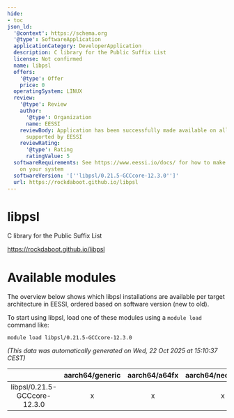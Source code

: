 ```yaml
---
hide:
- toc
json_ld:
  '@context': https://schema.org
  '@type': SoftwareApplication
  applicationCategory: DeveloperApplication
  description: C library for the Public Suffix List
  license: Not confirmed
  name: libpsl
  offers:
    '@type': Offer
    price: 0
  operatingSystem: LINUX
  review:
    '@type': Review
    author:
      '@type': Organization
      name: EESSI
    reviewBody: Application has been successfully made available on all architectures
      supported by EESSI
    reviewRating:
      '@type': Rating
      ratingValue: 5
  softwareRequirements: See https://www.eessi.io/docs/ for how to make EESSI available
    on your system
  softwareVersion: '[''libpsl/0.21.5-GCCcore-12.3.0'']'
  url: https://rockdaboot.github.io/libpsl
---
```


libpsl
======


C library for the Public Suffix List

https://rockdaboot.github.io/libpsl
# Available modules


The overview below shows which libpsl installations are available per target architecture in EESSI, ordered based on software version (new to old).

To start using libpsl, load one of these modules using a `module load` command like:

```shell
module load libpsl/0.21.5-GCCcore-12.3.0
```

*(This data was automatically generated on Wed, 22 Oct 2025 at 15:10:37 CEST)*

| |aarch64/generic|aarch64/a64fx|aarch64/neoverse_n1|aarch64/neoverse_v1|aarch64/nvidia/grace|x86_64/generic|x86_64/amd/zen2|x86_64/amd/zen3|x86_64/amd/zen4|x86_64/intel/cascadelake|x86_64/intel/haswell|x86_64/intel/icelake|x86_64/intel/sapphirerapids|x86_64/intel/skylake_avx512|
| :---: | :---: | :---: | :---: | :---: | :---: | :---: | :---: | :---: | :---: | :---: | :---: | :---: | :---: | :---: |
|libpsl/0.21.5-GCCcore-12.3.0|x|x|x|x|x|x|x|x|x|x|x|x|x|x|
